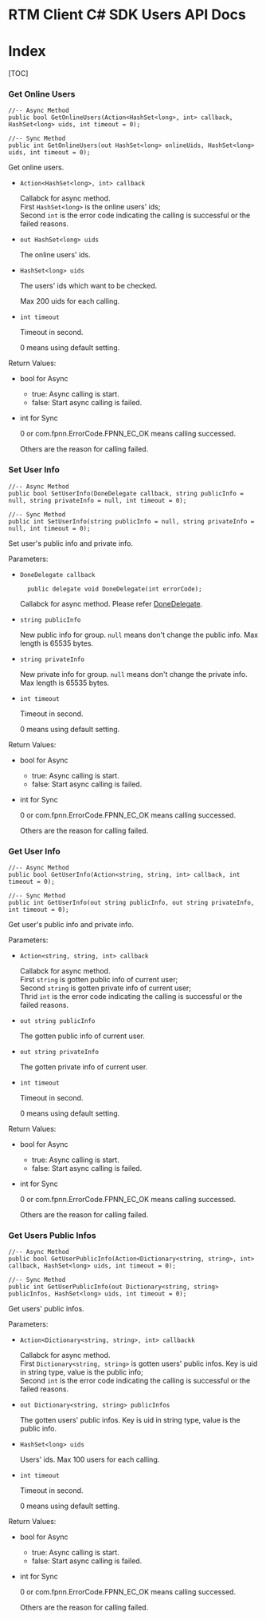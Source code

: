 # RTM Client C# SDK Users API Docs

# Index

[TOC]

### Get Online Users

	//-- Async Method
	public bool GetOnlineUsers(Action<HashSet<long>, int> callback, HashSet<long> uids, int timeout = 0);

	//-- Sync Method
	public int GetOnlineUsers(out HashSet<long> onlineUids, HashSet<long> uids, int timeout = 0);

Get online users.

+ `Action<HashSet<long>, int> callback`

	Callabck for async method.  
	First `HashSet<long>` is the online users' ids;  
	Second `int` is the error code indicating the calling is successful or the failed reasons.

+ `out HashSet<long> uids`

	The online users' ids.

+ `HashSet<long> uids`

	The users' ids which want to be checked.

	Max 200 uids for each calling.

+ `int timeout`

	Timeout in second.

	0 means using default setting.


Return Values:

+ bool for Async

	* true: Async calling is start.
	* false: Start async calling is failed.

+ int for Sync

	0 or com.fpnn.ErrorCode.FPNN_EC_OK means calling successed.

	Others are the reason for calling failed.

### Set User Info


	//-- Async Method
	public bool SetUserInfo(DoneDelegate callback, string publicInfo = null, string privateInfo = null, int timeout = 0);
	
	//-- Sync Method
	public int SetUserInfo(string publicInfo = null, string privateInfo = null, int timeout = 0);

Set user's public info and private info.

Parameters:

+ `DoneDelegate callback`

		public delegate void DoneDelegate(int errorCode);

	Callabck for async method. Please refer [DoneDelegate](Delegates.md#DoneDelegate).

+ `string publicInfo`

	New public info for group. `null` means don't change the public info. Max length is 65535 bytes.

+ `string privateInfo`

	New private info for group. `null` means don't change the private info. Max length is 65535 bytes.

+ `int timeout`

	Timeout in second.

	0 means using default setting.


Return Values:

+ bool for Async

	* true: Async calling is start.
	* false: Start async calling is failed.

+ int for Sync

	0 or com.fpnn.ErrorCode.FPNN_EC_OK means calling successed.

	Others are the reason for calling failed.


### Get User Info

	//-- Async Method
	public bool GetUserInfo(Action<string, string, int> callback, int timeout = 0);
	
	//-- Sync Method
	public int GetUserInfo(out string publicInfo, out string privateInfo, int timeout = 0);

Get user's public info and private info.

Parameters:

+ `Action<string, string, int> callback`

	Callabck for async method.  
	First `string` is gotten public info of current user;  
	Second `string` is gotten private info of current user;  
	Thrid `int` is the error code indicating the calling is successful or the failed reasons.

+ `out string publicInfo`

	The gotten public info of current user.

+ `out string privateInfo`

	The gotten private info of current user.

+ `int timeout`

	Timeout in second.

	0 means using default setting.


Return Values:

+ bool for Async

	* true: Async calling is start.
	* false: Start async calling is failed.

+ int for Sync

	0 or com.fpnn.ErrorCode.FPNN_EC_OK means calling successed.

	Others are the reason for calling failed.


### Get Users Public Infos

	//-- Async Method
	public bool GetUserPublicInfo(Action<Dictionary<string, string>, int> callback, HashSet<long> uids, int timeout = 0);
	
	//-- Sync Method
	public int GetUserPublicInfo(out Dictionary<string, string> publicInfos, HashSet<long> uids, int timeout = 0);

Get users' public infos.

Parameters:

+ `Action<Dictionary<string, string>, int> callbackk`

	Callabck for async method.  
	First `Dictionary<string, string>` is gotten users' public infos. Key is uid in string type, value is the public info;  
	Second `int` is the error code indicating the calling is successful or the failed reasons.

+ `out Dictionary<string, string> publicInfos`

	The gotten users' public infos. Key is uid in string type, value is the public info.

+ `HashSet<long> uids`

	Users' ids.	Max 100 users for each calling.

+ `int timeout`

	Timeout in second.

	0 means using default setting.


Return Values:

+ bool for Async

	* true: Async calling is start.
	* false: Start async calling is failed.

+ int for Sync

	0 or com.fpnn.ErrorCode.FPNN_EC_OK means calling successed.

	Others are the reason for calling failed.


